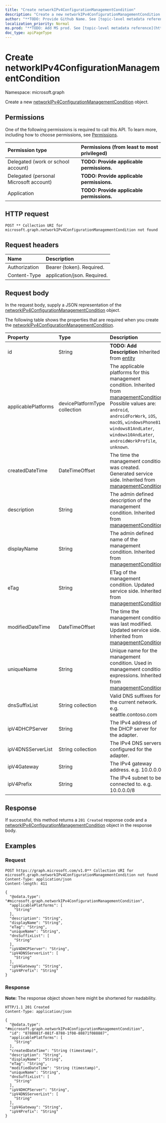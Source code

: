 ```yaml
---
title: "Create networkIPv4ConfigurationManagementCondition"
description: "Create a new networkIPv4ConfigurationManagementCondition object."
author: "**TODO: Provide Github Name. See [topic-level metadata reference](https://msgo.azurewebsites.net/add/document/guidelines/metadata.html#topic-level-metadata)**"
localization_priority: Normal
ms.prod: "**TODO: Add MS prod. See [topic-level metadata reference](https://msgo.azurewebsites.net/add/document/guidelines/metadata.html#topic-level-metadata)**"
doc_type: apiPageType
---
```


# Create networkIPv4ConfigurationManagementCondition
Namespace: microsoft.graph



Create a new [networkIPv4ConfigurationManagementCondition](../resources/networkipv4configurationmanagementcondition.md) object.

## Permissions
One of the following permissions is required to call this API. To learn more, including how to choose permissions, see [Permissions](/graph/permissions-reference).

|Permission type|Permissions (from least to most privileged)|
|:---|:---|
|Delegated (work or school account)|**TODO: Provide applicable permissions.**|
|Delegated (personal Microsoft account)|**TODO: Provide applicable permissions.**|
|Application|**TODO: Provide applicable permissions.**|

## HTTP request

<!-- {
  "blockType": "ignored"
}
-->
``` http
POST ** Collection URI for microsoft.graph.networkIPv4ConfigurationManagementCondition not found
```

## Request headers
|Name|Description|
|:---|:---|
|Authorization|Bearer {token}. Required.|
|Content-Type|application/json. Required.|

## Request body
In the request body, supply a JSON representation of the [networkIPv4ConfigurationManagementCondition](../resources/networkipv4configurationmanagementcondition.md) object.

The following table shows the properties that are required when you create the [networkIPv4ConfigurationManagementCondition](../resources/networkipv4configurationmanagementcondition.md).

|Property|Type|Description|
|:---|:---|:---|
|id|String|**TODO: Add Description** Inherited from [entity](../resources/entity.md)|
|applicablePlatforms|devicePlatformType collection|The applicable platforms for this management condition. Inherited from [managementCondition](../resources/managementcondition.md). Possible values are: `android`, `androidForWork`, `iOS`, `macOS`, `windowsPhone81`, `windows81AndLater`, `windows10AndLater`, `androidWorkProfile`, `unknown`.|
|createdDateTime|DateTimeOffset|The time the management condition was created. Generated service side. Inherited from [managementCondition](../resources/managementcondition.md)|
|description|String|The admin defined description of the management condition. Inherited from [managementCondition](../resources/managementcondition.md)|
|displayName|String|The admin defined name of the management condition. Inherited from [managementCondition](../resources/managementcondition.md)|
|eTag|String|ETag of the management condition. Updated service side. Inherited from [managementCondition](../resources/managementcondition.md)|
|modifiedDateTime|DateTimeOffset|The time the management condition was last modified. Updated service side. Inherited from [managementCondition](../resources/managementcondition.md)|
|uniqueName|String|Unique name for the management condition. Used in management condition expressions. Inherited from [managementCondition](../resources/managementcondition.md)|
|dnsSuffixList|String collection|Valid DNS suffixes for the current network. e.g. seattle.contoso.com|
|ipV4DHCPServer|String|The IPv4 address of the DHCP server for the adapter.|
|ipV4DNSServerList|String collection|The IPv4 DNS servers configured for the adapter.|
|ipV4Gateway|String|The IPv4 gateway address. e.g. 10.0.0.0|
|ipV4Prefix|String|The IPv4 subnet to be connected to. e.g. 10.0.0.0/8|



## Response

If successful, this method returns a `201 Created` response code and a [networkIPv4ConfigurationManagementCondition](../resources/networkipv4configurationmanagementcondition.md) object in the response body.

## Examples

### Request
<!-- {
  "blockType": "request",
  "name": "create_networkipv4configurationmanagementcondition_from_"
}
-->
``` http
POST https://graph.microsoft.com/v1.0** Collection URI for microsoft.graph.networkIPv4ConfigurationManagementCondition not found
Content-Type: application/json
Content-length: 411

{
  "@odata.type": "#microsoft.graph.networkIPv4ConfigurationManagementCondition",
  "applicablePlatforms": [
    "String"
  ],
  "description": "String",
  "displayName": "String",
  "eTag": "String",
  "uniqueName": "String",
  "dnsSuffixList": [
    "String"
  ],
  "ipV4DHCPServer": "String",
  "ipV4DNSServerList": [
    "String"
  ],
  "ipV4Gateway": "String",
  "ipV4Prefix": "String"
}
```


### Response
**Note:** The response object shown here might be shortened for readability.
<!-- {
  "blockType": "response",
  "truncated": true,
  "@odata.type": "microsoft.graph.networkIPv4ConfigurationManagementCondition"
}
-->
``` http
HTTP/1.1 201 Created
Content-Type: application/json

{
  "@odata.type": "#microsoft.graph.networkIPv4ConfigurationManagementCondition",
  "id": "8788081f-081f-8788-1f08-88871f088887",
  "applicablePlatforms": [
    "String"
  ],
  "createdDateTime": "String (timestamp)",
  "description": "String",
  "displayName": "String",
  "eTag": "String",
  "modifiedDateTime": "String (timestamp)",
  "uniqueName": "String",
  "dnsSuffixList": [
    "String"
  ],
  "ipV4DHCPServer": "String",
  "ipV4DNSServerList": [
    "String"
  ],
  "ipV4Gateway": "String",
  "ipV4Prefix": "String"
}
```

